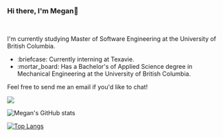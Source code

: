 ### Hi there, I'm Megan👋
<br>
<p>I'm currently studying Master of Software Engineering at the University of British Columbia.</p>
<ul>
<li>:briefcase: Currently interning at Texavie.</li>
<li>:mortar_board: Has a Bachelor's of Applied Science degree in Mechanical Engineering at the University of British Columbia.</li>
</ul>
<p>Feel free to send me an email if you'd like to chat!<p>
<a href="mailto:menghanma@gmail.com"><img src="https://img.shields.io/badge/Gmail-D14836?style=for-the-badge&logo=gmail&logoColor=white"></a>
</a>

<!--
- 🔭 I’m currently working on ...
- 🌱 I’m currently learning ...
- 👯 I’m looking to collaborate on ...
- 🤔 I’m looking for help with ...
- 💬 Ask me about ...
- 📫 How to reach me: ...
- 😄 Pronouns: ...
- ⚡ Fun fact: ...
-->

![Megan's GitHub stats](https://github-readme-stats.vercel.app/api?username=meganm38&count_private=true)

[![Top Langs](https://github-readme-stats.vercel.app/api/top-langs/?username=meganm38&layout=compact)](https://github.com/anuraghazra/github-readme-stats)
